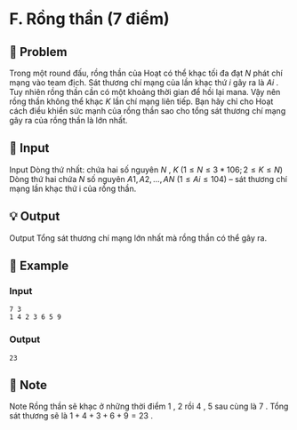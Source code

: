 # F. Rồng thần (7 điểm)

## 📖 Problem

Trong một round đấu, rồng thần của Hoạt có thể khạc tối đa đạt
$N$
phát chí mạng vào team địch. Sát thương chí mạng của lần khạc thứ
$i$
gây ra là
$Ai$
. Tuy nhiên rồng thần cần có một khoảng thời gian để hồi lại mana. Vậy nên rồng thần không thể khạc
$K$
lần chí mạng liên tiếp. Bạn hãy chỉ cho Hoạt cách điều khiển sức mạnh của rồng thần sao cho tổng sát thương chí mạng gây ra của rồng thần là lớn nhất.


## 🧩 Input

Input
Dòng thứ nhất: chứa hai số nguyên
$N$
,
$K$
$(1 ≤N≤ 3 * 106;2 ≤K≤N)$
Dòng thứ hai chứa
$N$
số nguyên
$A1,A2, …,AN$
$(1 ≤Ai≤ 104)$
– sát thương chí mạng lần khạc thứ i của rồng thần.


## 💡 Output

Output
Tổng sát thương chí mạng lớn nhất mà rồng thần có thể gây ra.


## 🧠 Example

### Input

```text
7 3
1 4 2 3 6 5 9
```

### Output

```text
23
```



## 📝 Note

Note
Rồng thần sẽ khạc ở những thời điểm
$1$
,
$2$
rồi
$4$
,
$5$
sau cùng là
$7$
. Tổng sát thương sẽ là
$1 + 4 + 3 + 6 + 9 = 23$
.

